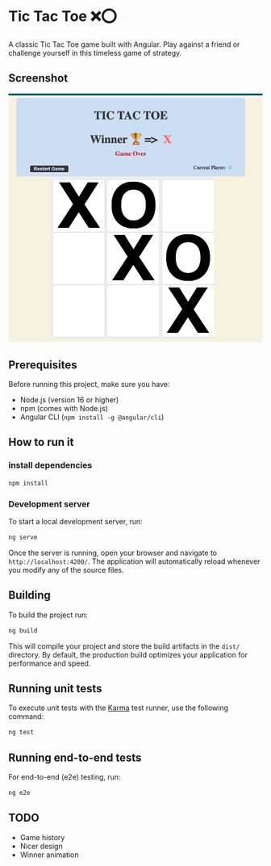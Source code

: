 # Tic Tac Toe ❌⭕ 

A classic Tic Tac Toe game built with Angular. Play against a friend or challenge yourself in this timeless game of strategy.

## Screenshot
![Winner Screen](docs/assets/tic-tac-toe.png)


## Prerequisites

Before running this project, make sure you have:
- Node.js (version 16 or higher)
- npm (comes with Node.js)
- Angular CLI (`npm install -g @angular/cli`)

## How to run it

### install dependencies 

```bash
npm install
```

### Development server

To start a local development server, run:

```bash
ng serve
```

Once the server is running, open your browser and navigate to `http://localhost:4200/`. The application will automatically reload whenever you modify any of the source files.


## Building

To build the project run:

```bash
ng build
```

This will compile your project and store the build artifacts in the `dist/` directory. By default, the production build optimizes your application for performance and speed.

## Running unit tests

To execute unit tests with the [Karma](https://karma-runner.github.io) test runner, use the following command:

```bash
ng test
```

## Running end-to-end tests

For end-to-end (e2e) testing, run:

```bash
ng e2e
```

## TODO

* Game history
* Nicer design
* Winner animation